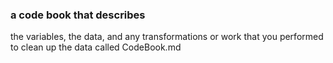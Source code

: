 ### a code book that describes 
the variables, the data, and any transformations or work that you performed to clean up the data called CodeBook.md
